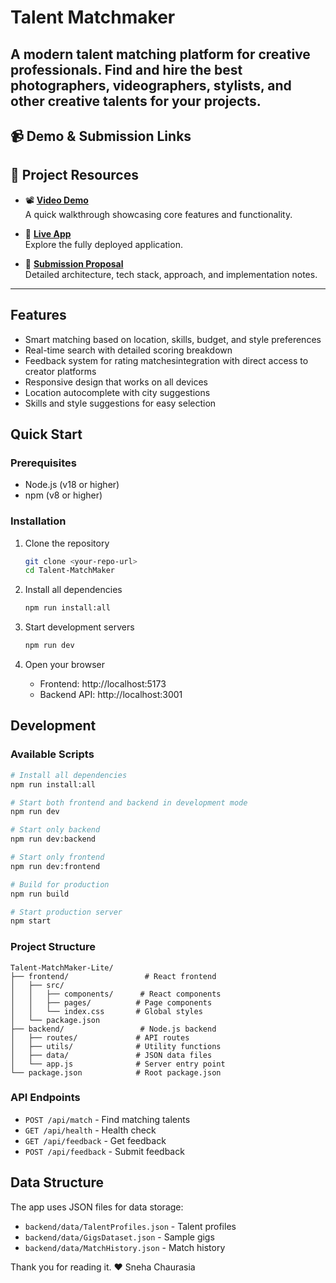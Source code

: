 # Talent Matchmaker 

A modern talent matching platform for creative professionals. Find and hire the best photographers, videographers, stylists, and other creative talents for your projects.
---

## 📹 Demo & Submission Links

## 🔗 Project Resources

- 📽 **[Video Demo](https://drive.google.com/file/d/15yyF3fOJliQaLfz3qpLD6O52f5wzsWzd/view?usp=sharing)**  
  A quick walkthrough showcasing core features and functionality.

- 🚀 **[Live App](https://talent-matchmaker-24l2.onrender.com/)**  
  Explore the fully deployed application.

- 📄 **[Submission Proposal](https://docs.google.com/document/d/16c9YpbQnaXELGEk160mFWYwtRozefCezk4k_ogG7fbo/edit?usp=sharing)**  
  Detailed architecture, tech stack, approach, and implementation notes.

---

## Features

- Smart matching based on location, skills, budget, and style preferences
- Real-time search with detailed scoring breakdown
- Feedback system for rating matchesintegration with direct access to creator platforms
- Responsive design that works on all devices
- Location autocomplete with city suggestions
- Skills and style suggestions for easy selection

## Quick Start

### Prerequisites

- Node.js (v18 or higher)
- npm (v8 or higher)

### Installation

1. Clone the repository
   ```bash
   git clone <your-repo-url>
   cd Talent-MatchMaker
   ```

2. Install all dependencies
   ```bash
   npm run install:all
   ```

3. Start development servers
   ```bash
   npm run dev
   ```

4. Open your browser
   - Frontend: http://localhost:5173
   - Backend API: http://localhost:3001

## Development

### Available Scripts

```bash
# Install all dependencies
npm run install:all

# Start both frontend and backend in development mode
npm run dev

# Start only backend
npm run dev:backend

# Start only frontend
npm run dev:frontend

# Build for production
npm run build

# Start production server
npm start
```

### Project Structure

```
Talent-MatchMaker-Lite/
├── frontend/                 # React frontend
│   ├── src/
│   │   ├── components/      # React components
│   │   ├── pages/          # Page components
│   │   └── index.css       # Global styles
│   └── package.json
├── backend/                 # Node.js backend
│   ├── routes/             # API routes
│   ├── utils/              # Utility functions
│   ├── data/               # JSON data files
│   └── app.js              # Server entry point
└── package.json            # Root package.json
```
### API Endpoints

- `POST /api/match` - Find matching talents
- `GET /api/health` - Health check
- `GET /api/feedback` - Get feedback
- `POST /api/feedback` - Submit feedback

## Data Structure

The app uses JSON files for data storage:

- `backend/data/TalentProfiles.json` - Talent profiles
- `backend/data/GigsDataset.json` - Sample gigs
- `backend/data/MatchHistory.json` - Match history


Thank you for reading it.
❤️ Sneha Chaurasia
